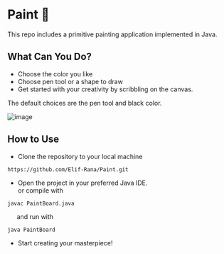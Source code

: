 # Paint 🎨
 This repo includes a primitive painting application implemented in Java.

## What Can You Do?
- Choose the color you like
- Choose pen tool or a shape to draw
- Get started with your creativity by scribbling on the canvas.

The default choices are the pen tool and black color.

![image](https://github.com/Elif-Rana/Paint/assets/122517868/e04e1771-30c9-4d55-a823-6c5ec2115727)

## How to Use
- Clone the repository to your local machine
```
https://github.com/Elif-Rana/Paint.git
```
- Open the project in your preferred Java IDE.<br>or compile with
```
javac PaintBoard.java
```
&emsp;&ensp;and run with
```
java PaintBoard
```
- Start creating your masterpiece!

